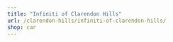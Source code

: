 ```yaml
---
title: "Infiniti of Clarendon Hills"
url: /clarendon-hills/infiniti-of-clarendon-hills/
shop: car
---
```

